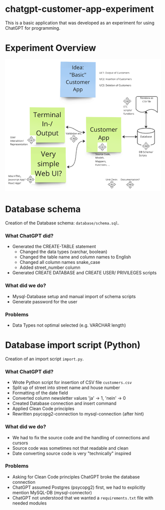 # chatgpt-customer-app-experiment
This is a basic application that was developed as an experiment for using ChatGPT for programming.

# Experiment Overview
![Experiment Overview](overview.png)

# Database schema
Creation of the Database schema: `database/schema.sql`.
### What ChatGPT did?
* Generated the CREATE-TABLE statement
  * Changed the data types (varchar, boolean)
  * Changed the table name and column names to English
  * Changed all column names snake_case
  * Added street_number column
* Generated CREATE DATABASE and CREATE USER/ PRIVILEGES scripts

### What did we do?
* Mysql-Database setup and manual import of schema scripts
* Generate password for the user

### Problems
* Data Types not optimal selected (e.g. VARCHAR length)

# Database import script (Python)
Creation of an import script `import.py`.

### What ChatGPT did?
* Wrote Python script for insertion of CSV file `customers.csv`
* Split up of street into street name and house number
* Formatting of the date field
* Converted column newsletter values 'ja' -> 1, 'nein' -> 0
* Created Database connection and insert command
* Applied Clean Code principles
* Rewritten psycopg2-connection to mysql-connection (after hint)

### What did we do?
* We had to fix the source code and the handling of connections and cursors
* Source code was sometimes not that readable and clean
* Date converting source code is very "technically" inspired

### Problems
* Asking for Clean Code principles ChatGPT broke the database connection
* ChatGPT assumed Postgres (psycopg2) first, we had to explicitly mention MySQL-DB (mysql-connector)
* ChatGPT not understood that we wanted a `requirements.txt` file with needed modules